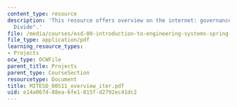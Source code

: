 ```yaml
---
content_type: resource
description: 'This resource offers overview on the internet: governance and the "Digital
  Divide".'
file: /media/courses/esd-00-introduction-to-engineering-systems-spring-2011/e14a067d88ea6fe1815fd2792ec41dc2_MITESD_00S11_overview_iter.pdf
file_type: application/pdf
learning_resource_types:
- Projects
ocw_type: OCWFile
parent_title: Projects
parent_type: CourseSection
resourcetype: Document
title: MITESD_00S11_overview_iter.pdf
uid: e14a067d-88ea-6fe1-815f-d2792ec41dc2
---
```

